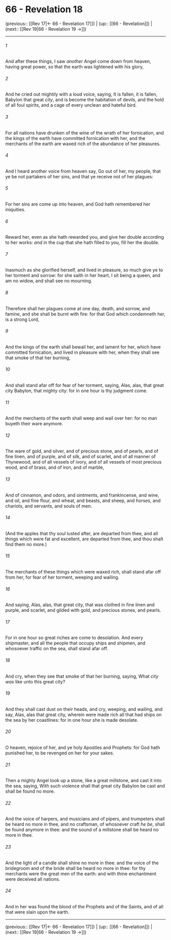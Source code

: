 # 66 - Revelation 18

(previous:: [[Rev 17|← 66 - Revelation 17]]) | (up:: [[66 - Revelation]]) | (next:: [[Rev 19|66 - Revelation 19 →]])

***


###### 1 
And after these things, I saw _another_ Angel come down from heaven, having great power, so that the earth was lightened with his glory, 

###### 2 
And he cried out mightily with a loud voice, saying, It is fallen, it is fallen, Babylon that great _city_, and is become the habitation of devils, and the hold of all foul spirits, and a cage of every unclean and hateful bird. 

###### 3 
For all nations have drunken of the wine of the wrath of her fornication, and the kings of the earth have committed fornication with her, and the merchants of the earth are waxed rich of the abundance of her pleasures. 

###### 4 
And I heard another voice from heaven say, Go out of her, my people, that ye be not partakers of her sins, and that ye receive not of her plagues: 

###### 5 
For her sins are come up into heaven, and God hath remembered her iniquities. 

###### 6 
Reward her, even as she hath rewarded you, and give her double according to her works: _and_ in the cup that she hath filled to you, fill her the double. 

###### 7 
Inasmuch as she glorified herself, and lived in pleasure, so much give ye to her torment and sorrow: for she saith in her heart, I sit being a queen, and am no widow, and shall see no mourning. 

###### 8 
Therefore shall her plagues come at one day, death, and sorrow, and famine, and she shall be burnt with fire: for that God which condemneth her, is a strong Lord, 

###### 9 
And the kings of the earth shall bewail her, and lament for her, which have committed fornication, and lived in pleasure with her, when they shall see that smoke of that her burning, 

###### 10 
And shall stand afar off for fear of her torment, saying, Alas, alas, that great city Babylon, that mighty city: for in one hour is thy judgment come. 

###### 11 
And the merchants of the earth shall weep and wail over her: for no man buyeth their ware anymore. 

###### 12 
The ware of gold, and silver, and of precious stone, and of pearls, and of fine linen, and of purple, and of silk, and of scarlet, and of all manner of Thynewood, and of all vessels of ivory, and of all vessels of most precious wood, and of brass, and of iron, and of marble, 

###### 13 
And of cinnamon, and odors, and ointments, and frankincense, and wine, and oil, and fine flour, and wheat, and beasts, and sheep, and horses, and chariots, and servants, and souls of men. 

###### 14 
(And the apples that thy soul lusted after, are departed from thee, and all things which were fat and excellent, are departed from thee, and thou shalt find them no more.) 

###### 15 
The merchants of these things which were waxed rich, shall stand afar off from her, for fear of her torment, weeping and wailing. 

###### 16 
And saying, Alas, alas, that great city, that was clothed in fine linen and purple, and scarlet, and gilded with gold, and precious stones, and pearls. 

###### 17 
For in one hour so great riches are come to desolation. And every shipmaster, and all the people that occupy ships and shipmen, and whosoever traffic on the sea, shall stand afar off. 

###### 18 
And cry, when they see that smoke of that her burning, saying, What _city was_ like unto this great city? 

###### 19 
And they shall cast dust on their heads, and cry, weeping, and wailing, and say, Alas, alas that great city, wherein were made rich all that had ships on the sea by her coastlines: for in one hour she is made desolate. 

###### 20 
O heaven, rejoice of her, and ye holy Apostles and Prophets: for God hath punished her, to be revenged on her for your sakes. 

###### 21 
Then a mighty Angel took up a stone, like a great millstone, and cast it into the sea, saying, With such violence shall that great city Babylon be cast and shall be found no more. 

###### 22 
And the voice of harpers, and musicians and of pipers, and trumpeters shall be heard no more in thee, and no craftsman, of whosoever craft _he be_, shall be found anymore in thee: and the sound of a millstone shall be heard no more in thee. 

###### 23 
And the light of a candle shall shine no more in thee: and the voice of the bridegroom and of the bride shall be heard no more in thee: for thy merchants were the great men of the earth: and with thine enchantment were deceived all nations. 

###### 24 
And in her was found the blood of the Prophets and of the Saints, and of all that were slain upon the earth.

***

(previous:: [[Rev 17|← 66 - Revelation 17]]) | (up:: [[66 - Revelation]]) | (next:: [[Rev 19|66 - Revelation 19 →]])
